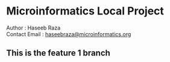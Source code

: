 # Microinformatics Local Project 
Author : Haseeb Raza <br>
Contact Email : haseebraza@microinformatics.org

## This is the feature 1 branch
